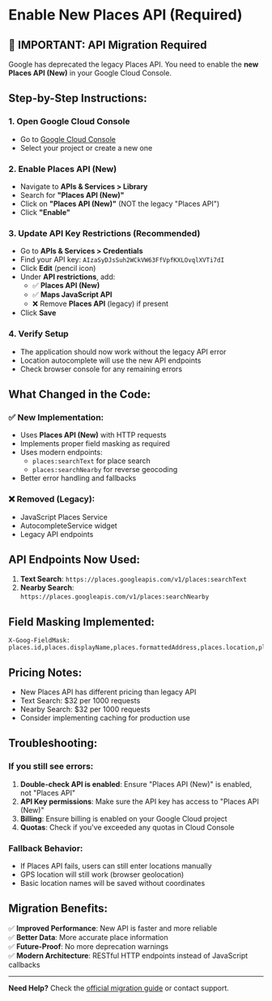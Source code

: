 # Enable New Places API (Required)

## 🚨 IMPORTANT: API Migration Required

Google has deprecated the legacy Places API. You need to enable the **new Places API (New)** in your Google Cloud Console.

## Step-by-Step Instructions:

### 1. Open Google Cloud Console
- Go to [Google Cloud Console](https://console.cloud.google.com/)
- Select your project or create a new one

### 2. Enable Places API (New)
- Navigate to **APIs & Services > Library**
- Search for **"Places API (New)"**
- Click on **"Places API (New)"** (NOT the legacy "Places API")
- Click **"Enable"**

### 3. Update API Key Restrictions (Recommended)
- Go to **APIs & Services > Credentials**
- Find your API key: `AIzaSyDJsSuh2WCkVW63FfVpfKXLOvqlXVTi7dI`
- Click **Edit** (pencil icon)
- Under **API restrictions**, add:
  - ✅ **Places API (New)** 
  - ✅ **Maps JavaScript API**
  - ❌ Remove **Places API** (legacy) if present
- Click **Save**

### 4. Verify Setup
- The application should now work without the legacy API error
- Location autocomplete will use the new API endpoints
- Check browser console for any remaining errors

## What Changed in the Code:

### ✅ **New Implementation:**
- Uses **Places API (New)** with HTTP requests
- Implements proper field masking as required
- Uses modern endpoints:
  - `places:searchText` for place search
  - `places:searchNearby` for reverse geocoding
- Better error handling and fallbacks

### ❌ **Removed (Legacy):**
- JavaScript Places Service
- AutocompleteService widget
- Legacy API endpoints

## API Endpoints Now Used:

1. **Text Search**: `https://places.googleapis.com/v1/places:searchText`
2. **Nearby Search**: `https://places.googleapis.com/v1/places:searchNearby`

## Field Masking Implemented:
```
X-Goog-FieldMask: places.id,places.displayName,places.formattedAddress,places.location,places.types
```

## Pricing Notes:
- New Places API has different pricing than legacy API
- Text Search: $32 per 1000 requests
- Nearby Search: $32 per 1000 requests
- Consider implementing caching for production use

## Troubleshooting:

### If you still see errors:
1. **Double-check API is enabled**: Ensure "Places API (New)" is enabled, not "Places API"
2. **API Key permissions**: Make sure the API key has access to "Places API (New)"
3. **Billing**: Ensure billing is enabled on your Google Cloud project
4. **Quotas**: Check if you've exceeded any quotas in Cloud Console

### Fallback Behavior:
- If Places API fails, users can still enter locations manually
- GPS location will still work (browser geolocation)
- Basic location names will be saved without coordinates

## Migration Benefits:
✅ **Improved Performance**: New API is faster and more reliable  
✅ **Better Data**: More accurate place information  
✅ **Future-Proof**: No more deprecation warnings  
✅ **Modern Architecture**: RESTful HTTP endpoints instead of JavaScript callbacks  

---

**Need Help?** Check the [official migration guide](https://developers.google.com/maps/documentation/places/web-service/migrate-to-new) or contact support.
